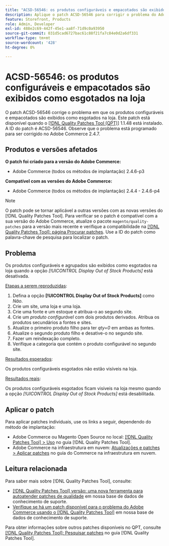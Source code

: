 ```yaml
---
title: "ACSD-56546: os produtos configuráveis e empacotados são exibidos como esgotados na loja"
description: Aplique o patch ACSD-56546 para corrigir o problema do Adobe Commerce em que os produtos configuráveis e de pacote são exibidos como esgotados na loja quando a opção de configuração *[!UICONTROL Display Out of Stock Products]* está desabilitada.
feature: Storefront, Products
role: Admin, Developer
exl-id: 488e2c69-442f-45e1-aa8f-71d9c0a93950
source-git-commit: 031d5cad6727bac61c88f21fa7c84e0d2a6df331
workflow-type: tm+mt
source-wordcount: '428'
ht-degree: 0%

---
```


# ACSD-56546: os produtos configuráveis e empacotados são exibidos como esgotados na loja

O patch ACSD-56546 corrige o problema em que os produtos configuráveis e empacotados são exibidos como esgotados na loja. Este patch está disponível quando o [[!DNL Quality Patches Tool (QPT)]](/help/announcements/adobe-commerce-announcements/magento-quality-patches-released-new-tool-to-self-serve-quality-patches.md) 1.1.48 está instalado. A ID do patch é ACSD-56546. Observe que o problema está programado para ser corrigido no Adobe Commerce 2.4.7.

## Produtos e versões afetados

**O patch foi criado para a versão do Adobe Commerce:**

* Adobe Commerce (todos os métodos de implantação) 2.4.6-p3

**Compatível com as versões do Adobe Commerce:**

* Adobe Commerce (todos os métodos de implantação) 2.4.4 - 2.4.6-p4

>[!NOTE]
>
>O patch pode se tornar aplicável a outras versões com as novas versões do [!DNL Quality Patches Tool]. Para verificar se o patch é compatível com a sua versão do Adobe Commerce, atualize o pacote `magento/quality-patches` para a versão mais recente e verifique a compatibilidade na [[!DNL Quality Patches Tool]: página Procurar patches](https://experienceleague.adobe.com/tools/commerce-quality-patches/index.html). Use a ID do patch como palavra-chave de pesquisa para localizar o patch.

## Problema

Os produtos configuráveis e agrupados são exibidos como esgotados na loja quando a opção *[!UICONTROL Display Out of Stock Products]* está desativada.

<u>Etapas a serem reproduzidas</u>:

1. Defina a opção **[!UICONTROL Display Out of Stock Products]** como *Não*.
1. Crie um site, uma loja e uma loja.
1. Crie uma fonte e um estoque e atribua-o ao segundo site.
1. Crie um *produto configurável* com dois produtos derivados. Atribua os produtos secundários a fontes e sites.
1. Atualize o primeiro produto filho para ter *qty=0* em ambas as fontes.
1. Atualize o segundo produto filho e desative-o no segundo site.
1. Fazer um reindexação completo.
1. Verifique a categoria que contém o produto configurável no segundo site.

<u>Resultados esperados</u>:

Os produtos configuráveis esgotados não estão visíveis na loja.

<u>Resultados reais</u>:

Os produtos configuráveis esgotados ficam visíveis na loja mesmo quando a opção *[!UICONTROL Display Out of Stock Products]* está desabilitada.

## Aplicar o patch

Para aplicar patches individuais, use os links a seguir, dependendo do método de implantação:

* Adobe Commerce ou Magento Open Source no local: [[!DNL Quality Patches Tool] > Uso](https://experienceleague.adobe.com/docs/commerce-operations/tools/quality-patches-tool/usage.html) no guia [!DNL Quality Patches Tool].
* Adobe Commerce na infraestrutura em nuvem: [Atualizações e patches > Aplicar patches](https://experienceleague.adobe.com/docs/commerce-cloud-service/user-guide/develop/upgrade/apply-patches.html) no guia do Commerce na infraestrutura em nuvem.

## Leitura relacionada

Para saber mais sobre [!DNL Quality Patches Tool], consulte:

* [[!DNL Quality Patches Tool] versão: uma nova ferramenta para autoatender patches de qualidade](/help/announcements/adobe-commerce-announcements/magento-quality-patches-released-new-tool-to-self-serve-quality-patches.md) em nossa base de dados de conhecimento de suporte.
* [Verifique se há um patch disponível para o problema do Adobe Commerce usando o [!DNL Quality Patches Tool]](/help/support-tools/patches-available-in-qpt-tool/check-patch-for-magento-issue-with-magento-quality-patches.md) em nossa base de dados de conhecimento de suporte.

Para obter informações sobre outros patches disponíveis no QPT, consulte [[!DNL Quality Patches Tool]: Pesquisar patches](https://experienceleague.adobe.com/tools/commerce-quality-patches/index.html) no guia [!DNL Quality Patches Tool].

